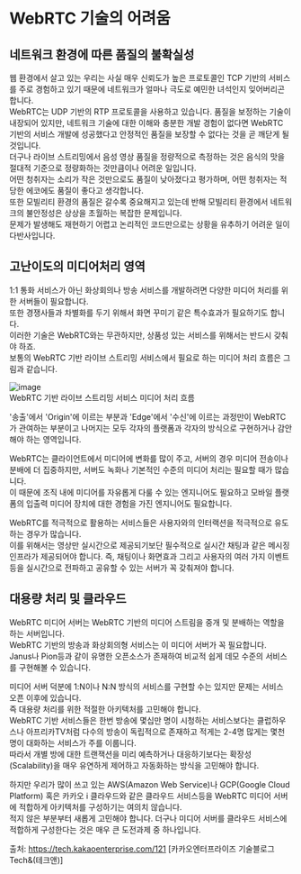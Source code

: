 # WebRTC 기술의 어려움

## 네트워크 환경에 따른 품질의 불확실성
웹 환경에서 살고 있는 우리는 사실 매우 신뢰도가 높은 프로토콜인 TCP 기반의 서비스를 주로 경험하고 있기 때문에 네트워크가 얼마나 극도로 예민한 녀석인지 잊어버리곤 합니다. <br>
WebRTC는 UDP 기반의 RTP 프로토콜을 사용하고 있습니다. 품질을 보정하는 기술이 내장되어 있지만, 네트워크 기술에 대한 이해와 충분한 개발 경험이 없다면 WebRTC 기반의 서비스 개발에 성공했다고 안정적인 품질을 보장할 수 없다는 것을 곧 깨닫게 될 것입니다.<br>
더구나 라이브 스트리밍에서 음성 영상 품질을 정량적으로 측정하는 것은 음식의 맛을 절대적 기준으로 정량화하는 것만큼이나 어려운 일입니다. <br>
어떤 청취자는 소리가 작은 것만으로도 품질이 낮아졌다고 평가하며, 어떤 청취자는 적당한 에코에도 품질이 좋다고 생각합니다.<br>
또한 모빌리티 환경의 품질은 갈수록 중요해지고 있는데 반해 모빌리티 환경에서 네트워크의 불안정성은 상상을 초월하는 복잡한 문제입니다. <br>
문제가 발생해도 재현하기 어렵고 논리적인 코드만으로는 상황을 유추하기 어려운 일이 다반사입니다.<br>

 

## 고난이도의 미디어처리 영역
1:1 통화 서비스가 아닌 화상회의나 방송 서비스를 개발하려면 다양한 미디어 처리를 위한 서버들이 필요합니다. <br>
또한 경쟁사들과 차별화를 두기 위해서 화면 꾸미기 같은 특수효과가 필요하기도 합니다. <br>
이러한 기술은 WebRTC와는 무관하지만, 상품성 있는 서비스를 위해서는 반드시 갖춰야 하죠. <br>
보통의 WebRTC 기반 라이브 스트리밍 서비스에서 필요로 하는 미디어 처리 흐름은 그림과 같습니다.<br>


![image](https://user-images.githubusercontent.com/62804036/165524222-2c993dd4-cd90-4d89-bd4c-93f15cb8b802.png)<br>
 WebRTC 기반 라이브 스트리밍 서비스 미디어 처리 흐름<br>
 

'송출'에서 'Origin'에 이르는 부분과 'Edge'에서 '수신'에 이르는 과정만이 WebRTC가 관여하는 부분이고 나머지는 모두 각자의 플랫폼과 각자의 방식으로 구현하거나 감안해야 하는 영역입니다.<br>

 

WebRTC는 클라이언트에서 미디어에 변화를 많이 주고, 서버의 경우 미디어 전송이나 분배에 더 집중하지만, 서버도 녹화나 기본적인 수준의 미디어 처리는 필요할 때가 많습니다. <br>이 때문에 조직 내에 미디어를 자유롭게 다룰 수 있는 엔지니어도 필요하고 모바일 플랫폼의 입출력 미디어 장치에 대한 경험을 가진 엔지니어도 필요합니다.<br>

 

WebRTC를 적극적으로 활용하는 서비스들은 사용자와의 인터랙션을 적극적으로 유도하는 경우가 많습니다. <br>이를 위해서는 영상만 실시간으로 제공되기보단 필수적으로 실시간 채팅과 같은 메시징 인프라가 제공되어야 합니다.  즉, 채팅이나 화면효과 그리고 사용자의 여러 가지 이벤트 등을 실시간으로 전파하고 공유할 수 있는 서버가 꼭 갖춰져야 합니다.<br>

 

## 대용량 처리 및 클라우드
WebRTC 미디어 서버는 WebRTC 기반의 미디어 스트림을 중개 및 분배하는 역할을 하는 서버입니다.<br>
WebRTC 기반의 방송과 화상회의형 서비스는 이 미디어 서버가 꼭 필요합니다. <br>
Janus나 Pion등과 같이 유명한 오픈소스가 존재하여 비교적 쉽게 데모 수준의 서비스를 구현해볼 수 있습니다.<br>

 

미디어 서버 덕분에 1:N이나 N:N 방식의 서비스를 구현할 수는 있지만 문제는 서비스 오픈 이후에 있습니다. <br>
즉 대용량 처리를 위한 적절한 아키텍처를 고민해야 합니다. <br>
WebRTC 기반 서비스들은 한번 방송에 몇십만 명이 시청하는 서비스보다는 클럽하우스나 아프리카TV처럼 다수의 방송이 독립적으로 존재하고 적게는 2-4명 많게는 몇천 명이 대화하는 서비스가 주를 이룹니다. <br>
따라서 개별 방에 대한 트랜잭션을 미리 예측하거나 대응하기보다는 확장성(Scalability)을 매우 유연하게 제어하고 자동화하는 방식을 고민해야 합니다.<br>

 

하지만 우리가 많이 쓰고 있는 AWS(Amazon Web Service)나 GCP(Google Cloud Platform) 혹은 카카오 i 클라우드와 같은 클라우드 서비스등을 WebRTC 미디어 서버에 적합하게 아키텍처를 구성하기는 여의치 않습니다. <br>
적지 않은 부분부터 새롭게 고민해야 합니다. 더구나 미디어 서버를 클라우드 서비스에 적합하게 구성한다는 것은 매우 큰 도전과제 중 하나입니다.<br>



출처: https://tech.kakaoenterprise.com/121 [카카오엔터프라이즈 기술블로그 Tech&(테크앤)]
